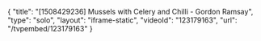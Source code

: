 {
    "title": "[1508429236] Mussels with Celery and Chilli - Gordon Ramsay",
    "type": "solo",
    "layout": "iframe-static",
    "videoId": "123179163",
    "url": "\/tvpembed\/123179163"
}